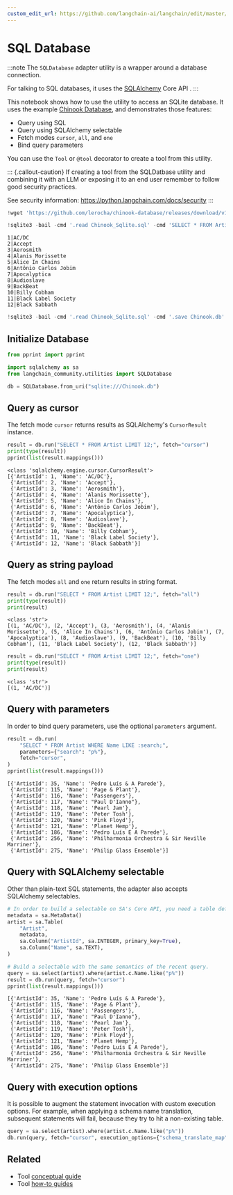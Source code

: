```yaml
---
custom_edit_url: https://github.com/langchain-ai/langchain/edit/master/docs/docs/integrations/tools/sql_database.ipynb
---
```

# SQL Database

:::note
The `SQLDatabase` adapter utility is a wrapper around a database connection.

For talking to SQL databases, it uses the [SQLAlchemy] Core API .
:::


This notebook shows how to use the utility to access an SQLite database.
It uses the example [Chinook Database], and demonstrates those features:

- Query using SQL
- Query using SQLAlchemy selectable
- Fetch modes `cursor`, `all`, and `one`
- Bind query parameters

[Chinook Database]: https://github.com/lerocha/chinook-database
[SQLAlchemy]: https://www.sqlalchemy.org/


You can use the `Tool` or `@tool` decorator to create a tool from this utility.


::: {.callout-caution}
If creating a tool from the SQLDatbase utility and combining it with an LLM or exposing it to an end user
remember to follow good security practices.

See security information: https://python.langchain.com/docs/security
:::


```python
!wget 'https://github.com/lerocha/chinook-database/releases/download/v1.4.2/Chinook_Sqlite.sql'
```


```python
!sqlite3 -bail -cmd '.read Chinook_Sqlite.sql' -cmd 'SELECT * FROM Artist LIMIT 12;' -cmd '.quit'
```
```output
1|AC/DC
2|Accept
3|Aerosmith
4|Alanis Morissette
5|Alice In Chains
6|Antônio Carlos Jobim
7|Apocalyptica
8|Audioslave
9|BackBeat
10|Billy Cobham
11|Black Label Society
12|Black Sabbath
```

```python
!sqlite3 -bail -cmd '.read Chinook_Sqlite.sql' -cmd '.save Chinook.db' -cmd '.quit'
```

## Initialize Database


```python
from pprint import pprint

import sqlalchemy as sa
from langchain_community.utilities import SQLDatabase

db = SQLDatabase.from_uri("sqlite:///Chinook.db")
```

## Query as cursor

The fetch mode `cursor` returns results as SQLAlchemy's
`CursorResult` instance.


```python
result = db.run("SELECT * FROM Artist LIMIT 12;", fetch="cursor")
print(type(result))
pprint(list(result.mappings()))
```
```output
<class 'sqlalchemy.engine.cursor.CursorResult'>
[{'ArtistId': 1, 'Name': 'AC/DC'},
 {'ArtistId': 2, 'Name': 'Accept'},
 {'ArtistId': 3, 'Name': 'Aerosmith'},
 {'ArtistId': 4, 'Name': 'Alanis Morissette'},
 {'ArtistId': 5, 'Name': 'Alice In Chains'},
 {'ArtistId': 6, 'Name': 'Antônio Carlos Jobim'},
 {'ArtistId': 7, 'Name': 'Apocalyptica'},
 {'ArtistId': 8, 'Name': 'Audioslave'},
 {'ArtistId': 9, 'Name': 'BackBeat'},
 {'ArtistId': 10, 'Name': 'Billy Cobham'},
 {'ArtistId': 11, 'Name': 'Black Label Society'},
 {'ArtistId': 12, 'Name': 'Black Sabbath'}]
```
## Query as string payload

The fetch modes `all` and `one` return results in string format.


```python
result = db.run("SELECT * FROM Artist LIMIT 12;", fetch="all")
print(type(result))
print(result)
```
```output
<class 'str'>
[(1, 'AC/DC'), (2, 'Accept'), (3, 'Aerosmith'), (4, 'Alanis Morissette'), (5, 'Alice In Chains'), (6, 'Antônio Carlos Jobim'), (7, 'Apocalyptica'), (8, 'Audioslave'), (9, 'BackBeat'), (10, 'Billy Cobham'), (11, 'Black Label Society'), (12, 'Black Sabbath')]
```

```python
result = db.run("SELECT * FROM Artist LIMIT 12;", fetch="one")
print(type(result))
print(result)
```
```output
<class 'str'>
[(1, 'AC/DC')]
```
## Query with parameters

In order to bind query parameters, use the optional `parameters` argument.


```python
result = db.run(
    "SELECT * FROM Artist WHERE Name LIKE :search;",
    parameters={"search": "p%"},
    fetch="cursor",
)
pprint(list(result.mappings()))
```
```output
[{'ArtistId': 35, 'Name': 'Pedro Luís & A Parede'},
 {'ArtistId': 115, 'Name': 'Page & Plant'},
 {'ArtistId': 116, 'Name': 'Passengers'},
 {'ArtistId': 117, 'Name': "Paul D'Ianno"},
 {'ArtistId': 118, 'Name': 'Pearl Jam'},
 {'ArtistId': 119, 'Name': 'Peter Tosh'},
 {'ArtistId': 120, 'Name': 'Pink Floyd'},
 {'ArtistId': 121, 'Name': 'Planet Hemp'},
 {'ArtistId': 186, 'Name': 'Pedro Luís E A Parede'},
 {'ArtistId': 256, 'Name': 'Philharmonia Orchestra & Sir Neville Marriner'},
 {'ArtistId': 275, 'Name': 'Philip Glass Ensemble'}]
```
## Query with SQLAlchemy selectable

Other than plain-text SQL statements, the adapter also accepts SQLAlchemy selectables.


```python
# In order to build a selectable on SA's Core API, you need a table definition.
metadata = sa.MetaData()
artist = sa.Table(
    "Artist",
    metadata,
    sa.Column("ArtistId", sa.INTEGER, primary_key=True),
    sa.Column("Name", sa.TEXT),
)

# Build a selectable with the same semantics of the recent query.
query = sa.select(artist).where(artist.c.Name.like("p%"))
result = db.run(query, fetch="cursor")
pprint(list(result.mappings()))
```
```output
[{'ArtistId': 35, 'Name': 'Pedro Luís & A Parede'},
 {'ArtistId': 115, 'Name': 'Page & Plant'},
 {'ArtistId': 116, 'Name': 'Passengers'},
 {'ArtistId': 117, 'Name': "Paul D'Ianno"},
 {'ArtistId': 118, 'Name': 'Pearl Jam'},
 {'ArtistId': 119, 'Name': 'Peter Tosh'},
 {'ArtistId': 120, 'Name': 'Pink Floyd'},
 {'ArtistId': 121, 'Name': 'Planet Hemp'},
 {'ArtistId': 186, 'Name': 'Pedro Luís E A Parede'},
 {'ArtistId': 256, 'Name': 'Philharmonia Orchestra & Sir Neville Marriner'},
 {'ArtistId': 275, 'Name': 'Philip Glass Ensemble'}]
```
## Query with execution options

It is possible to augment the statement invocation with custom execution options.
For example, when applying a schema name translation, subsequent statements will
fail, because they try to hit a non-existing table.


```python
query = sa.select(artist).where(artist.c.Name.like("p%"))
db.run(query, fetch="cursor", execution_options={"schema_translate_map": {None: "bar"}})
```


## Related

- Tool [conceptual guide](/docs/concepts/#tools)
- Tool [how-to guides](/docs/how_to/#tools)
